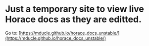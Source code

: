# Just a temporary site to view live Horace docs as they are editted.

Go to: [https://mducle.github.io/horace_docs_unstable/](https://mducle.github.io/horace_docs_unstable/)
